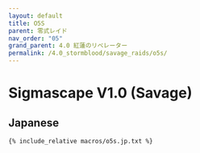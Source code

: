 ```yaml
---
layout: default
title: O5S
parent: 零式レイド
nav_order: "05"
grand_parent: 4.0 紅蓮のリベレーター
permalink: /4.0_stormblood/savage_raids/o5s/
---
```


# Sigmascape V1.0 (Savage)

## Japanese

```
{% include_relative macros/o5s.jp.txt %}
```